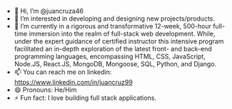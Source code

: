- 👋 Hi, I’m @juancruza46
- 👀 I’m interested in developing and designing new projects/products.
- 🌱 I’m currently in a rigorous and transformative 12-week, 500-hour full-time immersion into the realm of full-stack web development. While, under the expert guidance of certified instructor this intensive program facilitated an in-depth exploration of the latest front- and back-end programming languages, encompassing HTML, CSS, JavaScript, Node.JS, React.JS, MongoDB, Mongoose, SQL, Python, and Django. 
- 📫 You can reach me on linkedin: https://www.linkedin.com/in/juancruz99
- 😄 Pronouns: He/Him
- ⚡ Fun fact: I love building full stack applications.
